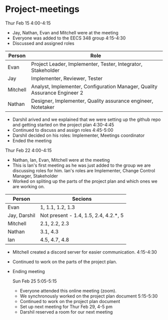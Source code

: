# Project-meetings

Thur Feb 15
4:00-4:15
- Jay, Nathan, Evan and Mitchell were at the meeting
- Everyone was added to the EECS 348 group
4:15-4:30
- Discussed and assigned roles

|  Person  | Role |
| -------- | ---- |
|   Evan   | Project Leader, Implementer, Tester, Integrator, Stakeholder |
|    Jay   | Implementer, Reviewer, Tester |
| Mitchell | Analyst, Implementer, Configuration Manager, Quality Assurance Engineer 2 |
|  Nathan  | Designer, Implementer, Quality assurance engineer, Notetaker |

- Darshil arived and we explained that we were setting up the github repo and getting started on the project plan
4:30-4:45
- Continued to discuss and assign roles
4:45-5:00
-  Darshil decided on his roles: Implementer, Meetings coordinator 
-  Ended the meeting

Thur Feb 22
4:00-4:15
- Nathan, Ian, Evan, Mitchell were at the meeting
- This is Ian's first meeting as he was just added to the group we are discussing roles for him. Ian's roles are Implementer, Change Control Manager, Stakeholder
- Worked on spliting up the parts of the project plan and which ones we are working on.

|  Person  | Secions |
| -------- | ------- |
|   Evan   | 1, 1.1, 1.2, 1.3 |
| Jay, Darshil | Not present - 1.4, 1.5, 2.4, 4.2.*, 5 |
| Mitchell | 2.1, 2.2, 2.3 |
|  Nathan  | 3.1, 4.3 |
|    Ian   | 4.5, 4.7, 4.8 | 

- Mitchell created a discord server for easier communication.
4:15-4:30
- Continued to work on the parts of the project plan.
- Ending meeting

  Sun Feb 25
  5:05-5:15
  - Everyone attended this online meeting (zoom).
  - We synchronously worked on the project plan document
  5:15-5:30
  - Continued to work on the project plan document
  - Set up next meeting for Thur Feb 29, 4-5 pm
  - Darshil reserved a room for our next meeting
